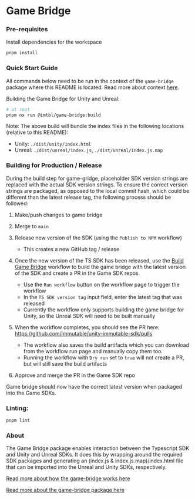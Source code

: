 # Game Bridge

### Pre-requisites

Install dependencies for the workspace

```bash
pnpm install
```

### Quick Start Guide

All commands below need to be run in the context of the `game-bridge` package where this README is located. Read more about context [here](../../README.md#context).

Building the Game Bridge for Unity and Unreal:

```bash
# at root
pnpm nx run @imtbl/game-bridge:build
```

Note: The above build will bundle the index files in the following locations (relative to this README):

- Unity: `./dist/unity/index.html`
- Unreal: `./dist/unreal/index.js`, `./dist/unreal/index.js.map`

### Building for Production / Release

During the build step for game-gridge, placeholder SDK version strings are replaced with the actual SDK version strings. To ensure the correct version strings are packaged, as opposed to the local commit hash, which could be different than the latest release tag, the following process should be followed:

1. Make/push changes to game bridge

2. Merge to `main`

3. Release new version of the SDK (using the `Publish to NPM` workflow)

   - This creates a new GitHub tag / release

4. Once the new version of the TS SDK has been released, use the [Build Game Bridge](https://github.com/immutable/ts-immutable-sdk/actions/workflows/build-game-bridge.yaml) workflow to build the game bridge with the latest version of the SDK and create a PR in the Game SDK repos.

   - Use the `Run workflow` button on the workflow page to trigger the workflow
   - In the `TS SDK version tag` input field, enter the latest tag that was released
   - Currently the workflow only supports building the game bridge for Unity, so the Unreal SDK will need to be built manually

5. When the workflow completes, you should see the PR here: https://github.com/immutable/unity-immutable-sdk/pulls

   - The workflow also saves the build artifacts which you can download from the workflow run page and manually copy them too.
   - Running the workflow with `Dry run` set to `true` will not create a PR, but will still save the build artifacts

6. Approve and merge the PR in the Game SDK repo

Game bridge should now have the correct latest version when packaged into the Game SDKs.

### Linting:

```bash
pnpm lint
```

### About

The Game Bridge package enables interaction between the Typescript SDK and Unity and Unreal SDKs. It does this by wrapping around the required SDK packages and generating an (index.js & index.js.map)/index.html file that can be imported into the Unreal and Unity SDKs, respectively.

[Read more about how the game-bridge works here](https://immutable.atlassian.net/wiki/spaces/GSK/pages/2307129395/Game+SDK+Overview)

[Read more about the game-bridge package here](../../README.md#game-bridge)
